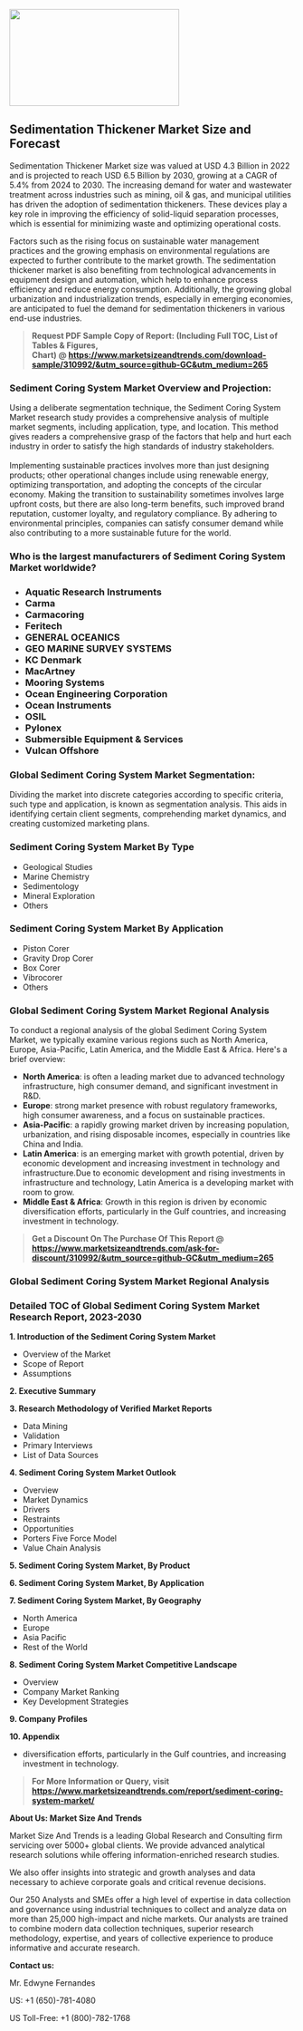 <p><img class="alignnone size-medium wp-image-20088" src="https://ffe5etoiles.com/wp-content/uploads/2024/12/MST1-300x171.png" alt="" width="300" height="171" /></p><h2>Sedimentation Thickener Market Size and Forecast</h2><p>Sedimentation Thickener Market size was valued at USD 4.3 Billion in 2022 and is projected to reach USD 6.5 Billion by 2030, growing at a CAGR of 5.4% from 2024 to 2030. The increasing demand for water and wastewater treatment across industries such as mining, oil & gas, and municipal utilities has driven the adoption of sedimentation thickeners. These devices play a key role in improving the efficiency of solid-liquid separation processes, which is essential for minimizing waste and optimizing operational costs.</p><p>Factors such as the rising focus on sustainable water management practices and the growing emphasis on environmental regulations are expected to further contribute to the market growth. The sedimentation thickener market is also benefiting from technological advancements in equipment design and automation, which help to enhance process efficiency and reduce energy consumption. Additionally, the growing global urbanization and industrialization trends, especially in emerging economies, are anticipated to fuel the demand for sedimentation thickeners in various end-use industries.</p></p><blockquote id="" class=""><strong>Request PDF Sample Copy of Report: (Including Full TOC, List of Tables &amp; Figures, Chart)&nbsp;@&nbsp;<strong><a href="https://www.marketsizeandtrends.com/download-sample/310992/&utm_source=github-GC&utm_medium=265" target="_blank">https://www.marketsizeandtrends.com/download-sample/310992/&utm_source=github-GC&utm_medium=265</a></strong></strong></blockquote><h3 id="" class="">Sediment Coring System Market&nbsp;Overview and Projection:</h3><p id="" class="">Using a deliberate segmentation technique, the Sediment Coring System Market research study provides a comprehensive analysis of multiple market segments, including application, type, and location. This method gives readers a comprehensive grasp of the factors that help and hurt each industry in order to satisfy the high standards of industry stakeholders. <br /> <br />Implementing sustainable practices involves more than just designing products; other operational changes include using renewable energy, optimizing transportation, and adopting the concepts of the circular economy. Making the transition to sustainability sometimes involves large upfront costs, but there are also long-term benefits, such improved brand reputation, customer loyalty, and regulatory compliance. By adhering to environmental principles, companies can satisfy consumer demand while also contributing to a more sustainable future for the world.</p><h3 id="" class="">Who is the largest manufacturers of&nbsp;Sediment Coring System Market worldwide?</h3><h3 class=""><p><ul><li>Aquatic Research Instruments </li><li> Carma </li><li> Carmacoring </li><li> Feritech </li><li> GENERAL OCEANICS </li><li> GEO MARINE SURVEY SYSTEMS </li><li> KC Denmark </li><li> MacArtney </li><li> Mooring Systems </li><li> Ocean Engineering Corporation </li><li> Ocean Instruments </li><li> OSIL </li><li> Pylonex </li><li> Submersible Equipment & Services </li><li> Vulcan Offshore</li></ul></p></h3><h3 id="" class="">Global&nbsp;Sediment Coring System Market Segmentation:</h3><p id="" class="">Dividing the market into discrete categories according to specific criteria, such type and application, is known as segmentation analysis. This aids in identifying certain client segments, comprehending market dynamics, and creating customized marketing plans.</p><h3 id="" class="">Sediment Coring System Market&nbsp;By Type</h3><p><p><ul><li>Geological Studies</li><li> Marine Chemistry</li><li> Sedimentology</li><li> Mineral Exploration</li><li> Others</p></li></ul></p></p><h3 id="" class="">Sediment Coring System Market&nbsp;By Application</h3><p class=""><p><ul><li>Piston Corer</li><li> Gravity Drop Corer</li><li> Box Corer</li><li> Vibrocorer</li><li> Others</li></ul></p></p><h3 id="" class="">Global Sediment Coring System Market Regional Analysis</h3><p id="" class="">To conduct a regional analysis of the global Sediment Coring System Market, we typically examine various regions such as North America, Europe, Asia-Pacific, Latin America, and the Middle East &amp; Africa. Here's a brief overview:</p><ul><li><strong>North America</strong>: is often a leading market due to advanced technology infrastructure, high consumer demand, and significant investment in R&amp;D.</li><li><strong>Europe</strong>: strong market presence with robust regulatory frameworks, high consumer awareness, and a focus on sustainable practices.</li><li><strong>Asia-Pacific</strong>: a rapidly growing market driven by increasing population, urbanization, and rising disposable incomes, especially in countries like China and India.</li><li><strong>Latin America</strong>: is an emerging market with growth potential, driven by economic development and increasing investment in technology and infrastructure.Due to economic development and rising investments in infrastructure and technology, Latin America is a developing market with room to grow.</li><li><strong>Middle East &amp; Africa</strong>: Growth in this region is driven by economic diversification efforts, particularly in the Gulf countries, and increasing investment in technology.</li></ul><blockquote id="" class=""><strong>Get a Discount On The Purchase Of This Report @ <strong><a href="https://www.marketsizeandtrends.com/ask-for-discount/310992/&utm_source=github-GC&utm_medium=265" target="_blank">https://www.marketsizeandtrends.com/ask-for-discount/310992/&utm_source=github-GC&utm_medium=265</a></strong></strong></blockquote><h3 id="" class="">Global Sediment Coring System Market Regional Analysis</h3><h3 id="" class="">Detailed TOC of Global Sediment Coring System Market Research Report, 2023-2030</h3><p id="" class=""><strong>1. Introduction of the Sediment Coring System Market</strong></p><ul><li>Overview of the Market</li><li>Scope of Report</li><li>Assumptions</li></ul><p id="" class=""><strong>2. Executive Summary</strong></p><p id="" class=""><strong>3. Research Methodology of Verified Market Reports</strong></p><ul><li>Data Mining</li><li>Validation</li><li>Primary Interviews</li><li>List of Data Sources</li></ul><p id="" class=""><strong>4. Sediment Coring System Market Outlook</strong></p><ul><li>Overview</li><li>Market Dynamics</li><li>Drivers</li><li>Restraints</li><li>Opportunities</li><li>Porters Five Force Model</li><li>Value Chain Analysis</li></ul><p id="" class=""><strong>5. Sediment Coring System Market, By Product</strong></p><p id="" class=""><strong>6. Sediment Coring System Market, By Application</strong></p><p id="" class=""><strong>7. Sediment Coring System Market, By Geography</strong></p><ul><li>North America</li><li>Europe</li><li>Asia Pacific</li><li>Rest of the World</li></ul><p id="" class=""><strong>8. Sediment Coring System Market Competitive Landscape</strong></p><ul><li>Overview</li><li>Company Market Ranking</li><li>Key Development Strategies</li></ul><p id="" class=""><strong>9. Company Profiles</strong></p><p id="" class=""><strong>10. Appendix</strong></p><ul><li>diversification efforts, particularly in the Gulf countries, and increasing investment in technology.</li></ul><blockquote id="" class=""><strong>For More Information or Query, visit <strong><strong><a href="https://www.marketsizeandtrends.com/report/sediment-coring-system-market/" target="_blank">https://www.marketsizeandtrends.com/report/sediment-coring-system-market/</a></strong></strong></strong></blockquote><p id="" class=""><strong>About Us: Market Size And Trends</strong></p><p id="" class="">Market Size And Trends is a leading Global Research and Consulting firm servicing over 5000+ global clients. We provide advanced analytical research solutions while offering information-enriched research studies.</p><p id="" class="">We also offer insights into strategic and growth analyses and data necessary to achieve corporate goals and critical revenue decisions.</p><p id="" class="">Our 250 Analysts and SMEs offer a high level of expertise in data collection and governance using industrial techniques to collect and analyze data on more than 25,000 high-impact and niche markets. Our analysts are trained to combine modern data collection techniques, superior research methodology, expertise, and years of collective experience to produce informative and accurate research.</p><p id="" class=""><strong>Contact us:</strong></p><p id="" class="">Mr. Edwyne Fernandes</p><p id="" class="">US: +1 (650)-781-4080</p><p id="" class="">US Toll-Free: +1 (800)-782-1768</p>
